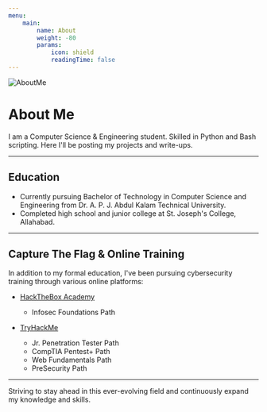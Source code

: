 ```yaml
---
menu: 
    main:
        name: About
        weight: -80
        params:
            icon: shield
            readingTime: false
---
```


![AboutMe](https://nerdordie.com/wp-content/uploads/cache/thumbs_1920x0/1812696_cybernetik_panel_thumbnail.webp)

# About Me

I am a Computer Science & Engineering student. Skilled in Python and Bash scripting. Here I'll be posting my projects and write-ups.

---

## Education
- Currently pursuing Bachelor of Technology in Computer Science and Engineering from Dr. A. P. J. Abdul Kalam Technical University.
- Completed high school and junior college at St. Joseph's College, Allahabad.

---

## Capture The Flag & Online Training
In addition to my formal education, I've been pursuing cybersecurity training through various online platforms:


- [HackTheBox Academy](https://www.dropbox.com/scl/fi/oca7kq3wk8qgy6giw0f5d/HTB-Academy-Student-Transcript.pdf?rlkey=3lybebitmx6dj4lcp0r1n1bow&st=w3pyaekt&dl=0)
    - Infosec Foundations Path

- [TryHackMe](https://www.tryhackme.com/p/samad1)
    - Jr. Penetration Tester Path
    - CompTIA Pentest+ Path
    - Web Fundamentals Path
    - PreSecurity Path


---

Striving to stay ahead in this ever-evolving field and continuously expand my knowledge and skills.
